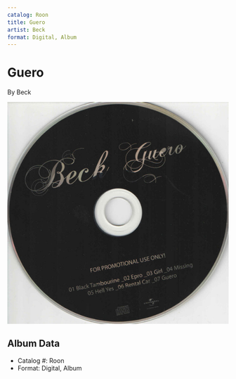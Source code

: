 ```yaml
---
catalog: Roon
title: Guero
artist: Beck
format: Digital, Album
---
```


# Guero

By Beck

![](../../assets/albumcovers/Beck-Guero.png)

## Album Data

- Catalog #: Roon
- Format: Digital, Album


